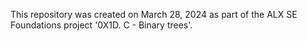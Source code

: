 This repository was created on March 28, 2024 as part of the ALX SE Foundations
project '0X1D. C - Binary trees'.

